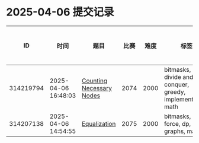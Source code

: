 # 2025-04-06 提交记录

 | ID | 时间 | 题目 | 比赛 | 难度 | 标签 | 结果 | 测试用例 | 运行时间 | 内存消耗 |
 |----|------|-----|-----|------|-----|------|---------|--------|----------|
 | 314219794 | 2025-04-06  16:48:03 | [Counting Necessary Nodes](https://codeforces.com/problemset/problem/2074/F) | 2074 | 2000 | bitmasks, divide and conquer, greedy, implementation, math | OK | 24 | 92ms | 100KB |
 | 314207138 | 2025-04-06  14:54:55 | [Equalization](https://codeforces.com/problemset/problem/2075/D) | 2075 | 2000 | bitmasks, brute force, dp, graphs, math | OK | 17 | 3030ms | 100KB |